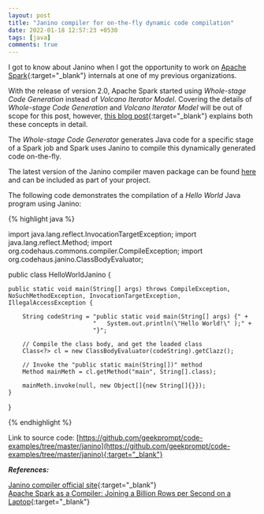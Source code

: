 ```yaml
---
layout: post
title: "Janino compiler for on-the-fly dynamic code compilation"
date: 2022-01-18 12:57:23 +0530
tags: [java]
comments: true
---
```

I got to know about Janino when I got the opportunity to work on [Apache Spark](https://spark.apache.org/){:target="_blank"} internals at one of my previous organizations.

With the release of version 2.0, Apache Spark started using _Whole-stage Code Generation_ instead of _Volcano Iterator Model_. Covering the details of
_Whole-stage Code Generation_ and _Volcano Iterator Model_ will be out of scope for this post, however,
 [this blog post](https://databricks.com/blog/2016/05/23/apache-spark-as-a-compiler-joining-a-billion-rows-per-second-on-a-laptop.html){:target="_blank"} explains both these concepts in detail.

The _Whole-stage Code Generator_ generates Java code for a specific stage of a Spark job and Spark uses Janino to compile this dynamically generated
 code on-the-fly.

The latest version of the Janino compiler maven package can be found [here](https://mvnrepository.com/artifact/org.codehaus.janino/janino) and can be
 included as part of your project.

The following code demonstrates the compilation of a _Hello World_ Java program using Janino:

{% highlight java %}

import java.lang.reflect.InvocationTargetException;
import java.lang.reflect.Method;
import org.codehaus.commons.compiler.CompileException;
import org.codehaus.janino.ClassBodyEvaluator;

public class HelloWorldJanino {

    public static void main(String[] args) throws CompileException, NoSuchMethodException, InvocationTargetException, IllegalAccessException {

        String codeString = "public static void main(String[] args) {" +
                            "   System.out.println(\"Hello World!\" );" +
                            "}";

        // Compile the class body, and get the loaded class
        Class<?> cl = new ClassBodyEvaluator(codeString).getClazz();

        // Invoke the "public static main(String[])" method
        Method mainMeth = cl.getMethod("main", String[].class);

        mainMeth.invoke(null, new Object[]{new String[]{}});
    }
}

{% endhighlight %}

Link to source code: [https://github.com/geekprompt/code-examples/tree/master/janino](https://github.com/geekprompt/code-examples/tree/master/janino){:target="_blank"}

_**References:**_

[Janino compiler official site](https://janino-compiler.github.io/janino/){:target="_blank"}  
[Apache Spark as a Compiler: Joining a Billion Rows per Second on a Laptop](https://databricks.com/blog/2016/05/23/apache-spark-as-a-compiler-joining-a-billion-rows-per-second-on-a-laptop.html){:target="_blank"}
